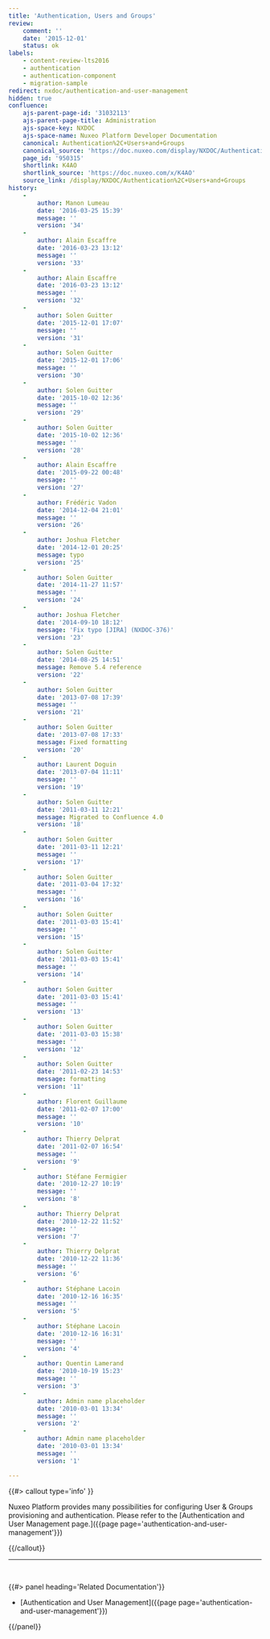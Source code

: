 ```yaml
---
title: 'Authentication, Users and Groups'
review:
    comment: ''
    date: '2015-12-01'
    status: ok
labels:
    - content-review-lts2016
    - authentication
    - authentication-component
    - migration-sample
redirect: nxdoc/authentication-and-user-management  
hidden: true
confluence:
    ajs-parent-page-id: '31032113'
    ajs-parent-page-title: Administration
    ajs-space-key: NXDOC
    ajs-space-name: Nuxeo Platform Developer Documentation
    canonical: Authentication%2C+Users+and+Groups
    canonical_source: 'https://doc.nuxeo.com/display/NXDOC/Authentication%2C+Users+and+Groups'
    page_id: '950315'
    shortlink: K4AO
    shortlink_source: 'https://doc.nuxeo.com/x/K4AO'
    source_link: /display/NXDOC/Authentication%2C+Users+and+Groups
history:
    -
        author: Manon Lumeau
        date: '2016-03-25 15:39'
        message: ''
        version: '34'
    -
        author: Alain Escaffre
        date: '2016-03-23 13:12'
        message: ''
        version: '33'
    -
        author: Alain Escaffre
        date: '2016-03-23 13:12'
        message: ''
        version: '32'
    -
        author: Solen Guitter
        date: '2015-12-01 17:07'
        message: ''
        version: '31'
    -
        author: Solen Guitter
        date: '2015-12-01 17:06'
        message: ''
        version: '30'
    -
        author: Solen Guitter
        date: '2015-10-02 12:36'
        message: ''
        version: '29'
    -
        author: Solen Guitter
        date: '2015-10-02 12:36'
        message: ''
        version: '28'
    -
        author: Alain Escaffre
        date: '2015-09-22 00:48'
        message: ''
        version: '27'
    -
        author: Frédéric Vadon
        date: '2014-12-04 21:01'
        message: ''
        version: '26'
    -
        author: Joshua Fletcher
        date: '2014-12-01 20:25'
        message: typo
        version: '25'
    -
        author: Solen Guitter
        date: '2014-11-27 11:57'
        message: ''
        version: '24'
    -
        author: Joshua Fletcher
        date: '2014-09-10 18:12'
        message: 'Fix typo [JIRA] (NXDOC-376)'
        version: '23'
    -
        author: Solen Guitter
        date: '2014-08-25 14:51'
        message: Remove 5.4 reference
        version: '22'
    -
        author: Solen Guitter
        date: '2013-07-08 17:39'
        message: ''
        version: '21'
    -
        author: Solen Guitter
        date: '2013-07-08 17:33'
        message: Fixed formatting
        version: '20'
    -
        author: Laurent Doguin
        date: '2013-07-04 11:11'
        message: ''
        version: '19'
    -
        author: Solen Guitter
        date: '2011-03-11 12:21'
        message: Migrated to Confluence 4.0
        version: '18'
    -
        author: Solen Guitter
        date: '2011-03-11 12:21'
        message: ''
        version: '17'
    -
        author: Solen Guitter
        date: '2011-03-04 17:32'
        message: ''
        version: '16'
    -
        author: Solen Guitter
        date: '2011-03-03 15:41'
        message: ''
        version: '15'
    -
        author: Solen Guitter
        date: '2011-03-03 15:41'
        message: ''
        version: '14'
    -
        author: Solen Guitter
        date: '2011-03-03 15:41'
        message: ''
        version: '13'
    -
        author: Solen Guitter
        date: '2011-03-03 15:38'
        message: ''
        version: '12'
    -
        author: Solen Guitter
        date: '2011-02-23 14:53'
        message: formatting
        version: '11'
    -
        author: Florent Guillaume
        date: '2011-02-07 17:00'
        message: ''
        version: '10'
    -
        author: Thierry Delprat
        date: '2011-02-07 16:54'
        message: ''
        version: '9'
    -
        author: Stéfane Fermigier
        date: '2010-12-27 10:19'
        message: ''
        version: '8'
    -
        author: Thierry Delprat
        date: '2010-12-22 11:52'
        message: ''
        version: '7'
    -
        author: Thierry Delprat
        date: '2010-12-22 11:36'
        message: ''
        version: '6'
    -
        author: Stéphane Lacoin
        date: '2010-12-16 16:35'
        message: ''
        version: '5'
    -
        author: Stéphane Lacoin
        date: '2010-12-16 16:31'
        message: ''
        version: '4'
    -
        author: Quentin Lamerand
        date: '2010-10-19 15:23'
        message: ''
        version: '3'
    -
        author: Admin name placeholder
        date: '2010-03-01 13:34'
        message: ''
        version: '2'
    -
        author: Admin name placeholder
        date: '2010-03-01 13:34'
        message: ''
        version: '1'

---
```

{{#> callout type='info' }}

Nuxeo Platform provides many possibilities for configuring User & Groups provisioning and authentication. Please refer to the&nbsp;[Authentication and User Management page.]({{page page='authentication-and-user-management'}})

{{/callout}}

* * *

&nbsp;

<div class="row" data-equalizer data-equalize-on="medium"><div class="column medium-6">{{#> panel heading='Related Documentation'}}

*   [Authentication and User Management]({{page page='authentication-and-user-management'}})

{{/panel}}</div><div class="column medium-6">

&nbsp;

</div></div>
